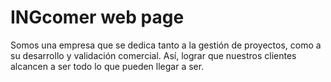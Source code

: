 # INGcomer web page

Somos una empresa que se dedica tanto a la gestión de proyectos, como a su desarrollo y validación comercial. Así, lograr que nuestros clientes alcancen a ser todo lo que pueden llegar a ser.